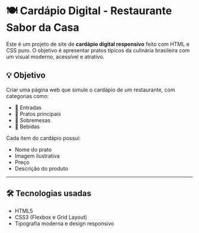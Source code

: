 # 🍽️ Cardápio Digital - Restaurante Sabor da Casa

Este é um projeto de site de **cardápio digital responsivo** feito com HTML e CSS puro. O objetivo é apresentar pratos típicos da culinária brasileira com um visual moderno, acessível e atrativo.

## 💡 Objetivo

Criar uma página web que simule o cardápio de um restaurante, com categorias como:
- 🥗 Entradas
- 🍛 Pratos principais
- 🍰 Sobremesas
- 🥤 Bebidas

Cada item do cardápio possui:
- Nome do prato
- Imagem ilustrativa
- Preço
- Descrição do produto

---

## 🛠️ Tecnologias usadas

- HTML5
- CSS3 (Flexbox e Grid Layout)
- Tipografia moderna e design responsivo
